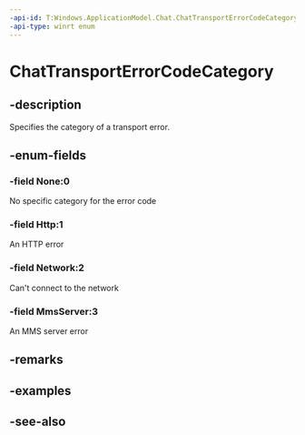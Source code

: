 ```yaml
---
-api-id: T:Windows.ApplicationModel.Chat.ChatTransportErrorCodeCategory
-api-type: winrt enum
---
```


<!-- Enumeration syntax
public enum Windows.ApplicationModel.Chat.ChatTransportErrorCodeCategory : int
-->

# ChatTransportErrorCodeCategory

## -description
Specifies the category of a transport error.

## -enum-fields
### -field None:0
No specific category for the error code

### -field Http:1
An HTTP error

### -field Network:2
Can't connect to the network

### -field MmsServer:3
An MMS server error


## -remarks

## -examples

## -see-also